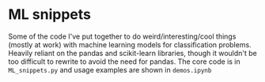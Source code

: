 # ML snippets
Some of the code I've put together to do weird/interesting/cool things (mostly at work) with machine learning models for classification problems. Heavily reliant on the pandas and scikit-learn libraries, though it wouldn't be too difficult to rewrite to avoid the need for pandas. The core code is in `ML_snippets.py` and usage examples are shown in `demos.ipynb`
